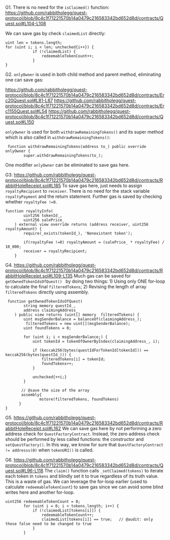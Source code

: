 G1. There is no need for the ``isClaimed()`` function:
https://github.com/rabbitholegg/quest-protocol/blob/8c4c1f71221570b14a0479c216583342bd652d8d/contracts/Quest.sol#L104-L108

We can save gas by check ``claimedList`` directly:
```
uint len = tokens.length;
for (uint i; i < len; unchecked{i++}) {
            if (!claimedList) {
                redeemableTokenCount++;
            }
}
```

G2. ``onlyOwner`` is used  in both child method and parent method, eliminating one can save gas:

https://github.com/rabbitholegg/quest-protocol/blob/8c4c1f71221570b14a0479c216583342bd652d8d/contracts/Erc20Quest.sol#L81-L87
https://github.com/rabbitholegg/quest-protocol/blob/8c4c1f71221570b14a0479c216583342bd652d8d/contracts/Erc1155Quest.sol#L54
https://github.com/rabbitholegg/quest-protocol/blob/8c4c1f71221570b14a0479c216583342bd652d8d/contracts/Quest.sol#L150

``onlyOwner`` is used for both ``withdrawRemainingTokens()`` and its super method which is also called in ``withdrawRemainingTokens()``:
```
 function withdrawRemainingTokens(address to_) public override onlyOwner {
        super.withdrawRemainingTokens(to_);
```
One modifier ``onlyOwner`` can be eliminated to save gas here.

G3: https://github.com/rabbitholegg/quest-protocol/blob/8c4c1f71221570b14a0479c216583342bd652d8d/contracts/RabbitHoleReceipt.sol#L185
To save gas here, just needs to assign ``royaltyRecipient`` to ``receiver``. There is no need for the stack variable ``royaltyPayment`` and the return statement. Further gas is saved by checking whether ``royaltyFee !=0``. 
```
function royaltyInfo(
        uint256 tokenId_,
        uint256 salePrice_
    ) external view override returns (address receiver, uint256 royaltyAmount) {
        require(_exists(tokenId_), 'Nonexistent token');
 
        if(royaltyFee !=0) royaltyAmount = (salePrice_ * royaltyFee) / 10_000;
        receiver = royaltyRecipient;
    }

```

G4. https://github.com/rabbitholegg/quest-protocol/blob/8c4c1f71221570b14a0479c216583342bd652d8d/contracts/RabbitHoleReceipt.sol#L109-L135
Much gas can be saved for ``getOwnedTokenIdsOfQuest() `` by doing two things: 1) Using only ONE for-loop to calculate the final ``filteredTokens``; 2) Revising the length of array ``filteredTokens`` directly using assembly.

```
 function getOwnedTokenIdsOfQuest(
        string memory questId_,
        address claimingAddress_
    ) public view returns (uint[] memory  filteredTokens) {
        uint msgSenderBalance = balanceOf(claimingAddress_);
         filteredTokens = new uint[](msgSenderBalance);
        uint foundTokens = 0;

        for (uint i; i < msgSenderBalance;) {
            uint tokenId = tokenOfOwnerByIndex(claimingAddress_, i);

            if (keccak256(bytes(questIdForTokenId[tokenId])) == keccak256(bytes(questId_))) {
                filteredTokens[i] = tokenId;
                foundTokens++;
            }

            unchecked{++i;}
        }
   
       // @save the size of the array
       assembly{
               mstore(filteredTokens, foundTokens)
      }
}
```

G5. https://github.com/rabbitholegg/quest-protocol/blob/8c4c1f71221570b14a0479c216583342bd652d8d/contracts/RabbitHoleReceipt.sol#L162
We can save gas here by not performing a zero address check for ``QuestFactoryContract``. Instead, the zero address check should be performed by less called functions: the constructor and ``setQuestFactory()``.  In this way, we know for sure that ``QuestFactoryContract != addresss(0)`` when ``tokenURI()`` is called. 

G6. https://github.com/rabbitholegg/quest-protocol/blob/8c4c1f71221570b14a0479c216583342bd652d8d/contracts/Quest.sol#L96-L118
The ``claim()`` function calls ``_setClaimed(tokens)`` to iterate each token in ``tokens`` and blindly set it to true regardless of its truth value. This is a waste of gas. We can leverage the for-loop earlier (used to calculate ``redeemableTokenCount``) to save gas since we can avoid some blind writes here and another for-loop.

```
uint256 redeemableTokenCount = 0;
        for (uint i = 0; i < tokens.length; i++) {
            if (!claimedList[tokens[i]]) {
                redeemableTokenCount++;
                claimedList[tokens[i]] == true;   // @audit: only those false need to be changed to true
            }
        }
```

